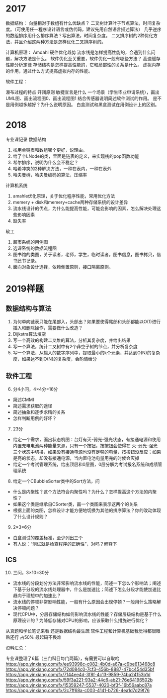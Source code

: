 
# 2017
数据结构：
向量相对于数组有什么优缺点？
二叉树计算叶子节点算法，时间复杂度。（可使用任一程序设计语言或伪代码，建议先用自然语言描述算法）
几乎逆序的数组排序用什么排序算法？写出算法，时间复杂度。
二叉排序树的2种优化方法，并且介绍这两种方法是怎样优化二叉排序树的。

计算机原理：
Amdahl 硬件优化趋势
流水线是怎样提高性能的，会遇到什么问题，解决方法是什么。
软件优化至关重要，软件优化一般有哪些方法？
高速缓存
性能分析定律
存储结构是怎样提高性能的，它和局部性的关系是什么。
虚拟内存的作用，通过什么方式提高虚拟内存的性能。

软件工程：

瀑布过程的特点
开闭原则
敏捷宣言是什么
一个场景（学生毕业申请系统），画出UML图、画出流程图0、画出流程图1
结合传感器说明简述软件测试的作用。
‌是不是用例越多越好？为什么说明原因。
‌白盒测试和黑盒测试在用例设计上的区别。
‌
‌
# 2018
 专业课记录
数据结构
1. 栈用单链表和数组哪个更好，说理由。
2. 给了个LNode的类，里面是链表的定义，来实现栈的pop函数功能
3. 希尔排序，说明为什么会不稳定？
4. 哈希冲突的2种解决方法，一种在表内，一种在表外
5. 哈夫曼树，哈夫曼编码的算法，压缩率

计算机系统
1. amahle优化原理，关于优化程序性能，常用优化方法
2. memery + disk和memery+cache两种存储系统的设计差异
3. 流水线设计的优点，为什么能提高性能，可能会影响的因素，怎么解决处理这些影响因素
4. 缺失率

软工
1. 超市系统的用例图
2. 选课系统的数据流程图
3. 图书馆的类图，关于读者，老师，学生，临时读者，图书信息，图书拷贝，借书还书记录。
4. 面向对象设计选择，依赖倒置原则，接口隔离原则。

# 2019样题
## 数据结构与算法

1. 为何单向链表只能在尾部入，头部出？如果要使得尾部和头部都能以O(1)进行插入和删除操作，需要做什么改造？
2. Dijkstra算法填空
3. 写一个高效的构建二叉堆的算法，分析其复杂度，并给出结果
4. 写一个算法，统计二叉树中有2个非空子树的节点，并分析复杂度
5. 写一个算法，从输入的数字序列中，提取最小的k个元素，并达到O(N)的复杂度，如果达不到O(N)的复杂度，会酌情给分

## 软件工程

6. 分4小问，4×4分=16分
- 简述CMMI
- 简述需求获取的途径
- 简述抽象和逐步求精的关系
- 怎样判断用例的好坏？
7. 23分
- 给定一个需求，画出状态机图：台灯有灭-弱光-强光状态，有接通电源和使用内置充电电池两种能量来源，只有一个按钮，按按钮会使得在 灭-弱光-强光 三个状态中切换，如果没有接通电源也没有足够的电量，按按钮没反应；如果是亮的状态，却没有接通电源，当内置电池电量用完的时候会灭掉
- 给定一个考试管理系统，给出顶层和0层图，0层分解为考试报名系统和成绩管理系统
8. 给定一个CBubbleSorter类中的Sort方法，问
- 什么是内聚性？这个方法符合内聚性吗？为什么？怎样提高这个方法的内聚性？
- 如果这个类是继承自CSorter类，画一个类图来表示这两个的关系
- 根据上面的类图，怎样设计才能方便地切换为其他的排序算法？你的改动体现了什么设计规则？
9. 2×3=6分
- 白盒测试的覆盖标准，至少列出三个
- 有人说：“测试就是检查程序的正确性”，对吗？解释下

## ICS

10. 三问，3×10=30分
- 流水线的分段划分方法非常影响流水线的性能，简述一下怎么个影响法；阐述下基于分段的流水线处理器中，什么是加速比；简述下怎么分段才能使加速比趋向于理想中的加速比？
- 流水线的停顿非常影响性能，一般有什么原因会出现停顿？一般用什么策略解决停顿问题？
- 现代CPU中，分层存储结构如何影响流水线的性能？存储层级结构是基于什么原理设计的？为降低存储对CPU的影响，应该采取什么措施进行优化？


从真题和学长笔记来看 还是数据结构最生疏   软件工程和计算机基础我觉得都很眼熟还行 占50% 最起码不畏难  

资料汇总：

专业课整理了6篇（三门科目每门两篇），有需要可以自取哈
https://app.yinxiang.com/fx/ee93998c-c082-4b0d-a67a-c9be613468c8
https://app.yinxiang.com/fx/72d084c0-7cf3-456b-8887-47bc454d35bf
https://app.yinxiang.com/fx/7144ee4d-3f8f-4c13-9859-74ba24153b1d
https://app.yinxiang.com/fx/59f3a221-93a2-44c6-ab21-76e64196502b
https://app.yinxiang.com/fx/15359247-5537-4020-bf3f-16b56aabc87a
https://app.yinxiang.com/fx/2c7ff68a-c003-4141-b726-4ea1d7d29f76
